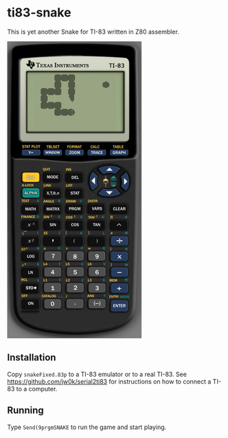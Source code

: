 # ti83-snake
This is yet another Snake for TI-83 written in Z80 assembler.

![screenshot](screen01.png)

## Installation
Copy `snakeFixed.83p` to a TI-83 emulator or to a real TI-83. See https://github.com/jw0k/serial2ti83 for instructions on how to connect a TI-83 to a computer.
## Running
Type `Send(9prgmSNAKE` to run the game and start playing.
